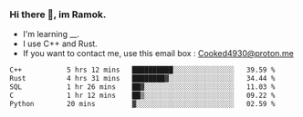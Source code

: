 ### Hi there 👋, im Ramok.

- I'm learning __.
- I use C++ and Rust.
- If you want to contact me, use this email box : Cooked4930@proton.me

<!--START_SECTION:waka-->

```txt
C++           5 hrs 12 mins   ██████████░░░░░░░░░░░░░░░   39.59 %
Rust          4 hrs 31 mins   ████████▓░░░░░░░░░░░░░░░░   34.44 %
SQL           1 hr 26 mins    ██▓░░░░░░░░░░░░░░░░░░░░░░   11.03 %
C             1 hr 12 mins    ██▒░░░░░░░░░░░░░░░░░░░░░░   09.22 %
Python        20 mins         ▓░░░░░░░░░░░░░░░░░░░░░░░░   02.59 %
```

<!--END_SECTION:waka-->
